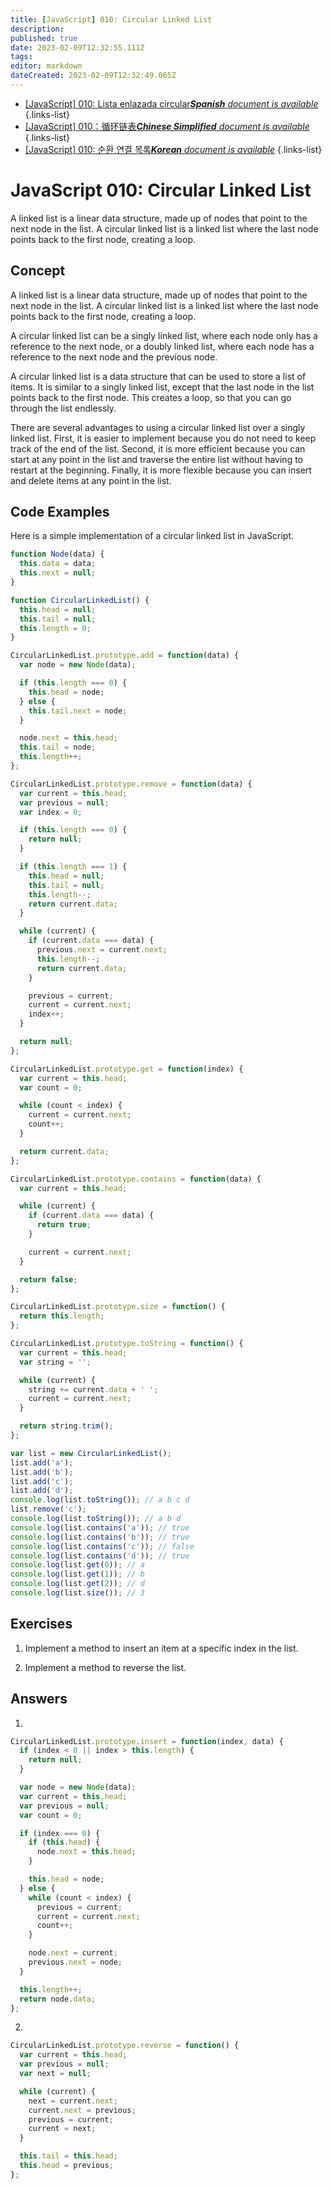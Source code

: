 ```yaml
---
title: [JavaScript] 010: Circular Linked List
description: 
published: true
date: 2023-02-09T12:32:55.111Z
tags: 
editor: markdown
dateCreated: 2023-02-09T12:32:49.065Z
---
```


- [[JavaScript] 010: Lista enlazada circular***Spanish** document is available*](/es/Knowledge-base/Algorithm/javascript-010-circular-linked-list)
{.links-list}
- [[JavaScript] 010：循环链表***Chinese Simplified** document is available*](/zh/Knowledge-base/Algorithm/javascript-010-circular-linked-list)
{.links-list}
- [[JavaScript] 010: 순환 연결 목록***Korean** document is available*](/ko/Knowledge-base/Algorithm/javascript-010-circular-linked-list)
{.links-list}


# JavaScript 010: Circular Linked List

A linked list is a linear data structure, made up of nodes that point to the next node in the list. A circular linked list is a linked list where the last node points back to the first node, creating a loop.

## Concept

A linked list is a linear data structure, made up of nodes that point to the next node in the list. A circular linked list is a linked list where the last node points back to the first node, creating a loop.

A circular linked list can be a singly linked list, where each node only has a reference to the next node, or a doubly linked list, where each node has a reference to the next node and the previous node.

A circular linked list is a data structure that can be used to store a list of items. It is similar to a singly linked list, except that the last node in the list points back to the first node. This creates a loop, so that you can go through the list endlessly.

There are several advantages to using a circular linked list over a singly linked list. First, it is easier to implement because you do not need to keep track of the end of the list. Second, it is more efficient because you can start at any point in the list and traverse the entire list without having to restart at the beginning. Finally, it is more flexible because you can insert and delete items at any point in the list.

## Code Examples

Here is a simple implementation of a circular linked list in JavaScript.

```javascript
function Node(data) {
  this.data = data;
  this.next = null;
}

function CircularLinkedList() {
  this.head = null;
  this.tail = null;
  this.length = 0;
}

CircularLinkedList.prototype.add = function(data) {
  var node = new Node(data);

  if (this.length === 0) {
    this.head = node;
  } else {
    this.tail.next = node;
  }

  node.next = this.head;
  this.tail = node;
  this.length++;
};

CircularLinkedList.prototype.remove = function(data) {
  var current = this.head;
  var previous = null;
  var index = 0;

  if (this.length === 0) {
    return null;
  }

  if (this.length === 1) {
    this.head = null;
    this.tail = null;
    this.length--;
    return current.data;
  }

  while (current) {
    if (current.data === data) {
      previous.next = current.next;
      this.length--;
      return current.data;
    }

    previous = current;
    current = current.next;
    index++;
  }

  return null;
};

CircularLinkedList.prototype.get = function(index) {
  var current = this.head;
  var count = 0;

  while (count < index) {
    current = current.next;
    count++;
  }

  return current.data;
};

CircularLinkedList.prototype.contains = function(data) {
  var current = this.head;

  while (current) {
    if (current.data === data) {
      return true;
    }

    current = current.next;
  }

  return false;
};

CircularLinkedList.prototype.size = function() {
  return this.length;
};

CircularLinkedList.prototype.toString = function() {
  var current = this.head;
  var string = '';

  while (current) {
    string += current.data + ' ';
    current = current.next;
  }

  return string.trim();
};

var list = new CircularLinkedList();
list.add('a');
list.add('b');
list.add('c');
list.add('d');
console.log(list.toString()); // a b c d
list.remove('c');
console.log(list.toString()); // a b d
console.log(list.contains('a')); // true
console.log(list.contains('b')); // true
console.log(list.contains('c')); // false
console.log(list.contains('d')); // true
console.log(list.get(0)); // a
console.log(list.get(1)); // b
console.log(list.get(2)); // d
console.log(list.size()); // 3
```

## Exercises

1. Implement a method to insert an item at a specific index in the list.

2. Implement a method to reverse the list.

## Answers

1.

```javascript
CircularLinkedList.prototype.insert = function(index, data) {
  if (index < 0 || index > this.length) {
    return null;
  }

  var node = new Node(data);
  var current = this.head;
  var previous = null;
  var count = 0;

  if (index === 0) {
    if (this.head) {
      node.next = this.head;
    }

    this.head = node;
  } else {
    while (count < index) {
      previous = current;
      current = current.next;
      count++;
    }

    node.next = current;
    previous.next = node;
  }

  this.length++;
  return node.data;
};
```

2.

```javascript
CircularLinkedList.prototype.reverse = function() {
  var current = this.head;
  var previous = null;
  var next = null;

  while (current) {
    next = current.next;
    current.next = previous;
    previous = current;
    current = next;
  }

  this.tail = this.head;
  this.head = previous;
};
```